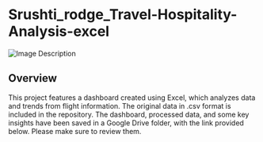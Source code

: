 # Srushti_rodge_Travel-Hospitality-Analysis-excel
![Image Description](https://drive.google.com/uc?export=view&id=1G9wFr_-feBm37W2f_ifnXB7o-v2oBk-T)



## Overview
This project features a dashboard created using Excel, which analyzes data and trends from flight information. The original data in .csv format is included in the repository. The dashboard, processed data, and some key insights have been saved in a Google Drive folder, with the link provided below. Please make sure to review them.

